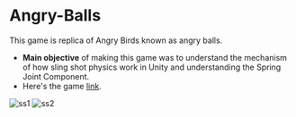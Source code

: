 # Angry-Balls
This game is replica of Angry Birds known as angry balls.
+ **Main objective** of making this game was to understand the mechanism of how sling shot physics work in Unity  and understanding the Spring Joint Component. 
+ Here's the game [link](https://asr07.itch.io/angry-balls).

![ss1](https://user-images.githubusercontent.com/78421242/212811640-27243a9e-16e8-421c-90f9-1033295b1224.png)
![ss2](https://user-images.githubusercontent.com/78421242/212811648-9906c0fc-897e-43ce-b910-1fb431694ca8.png)
